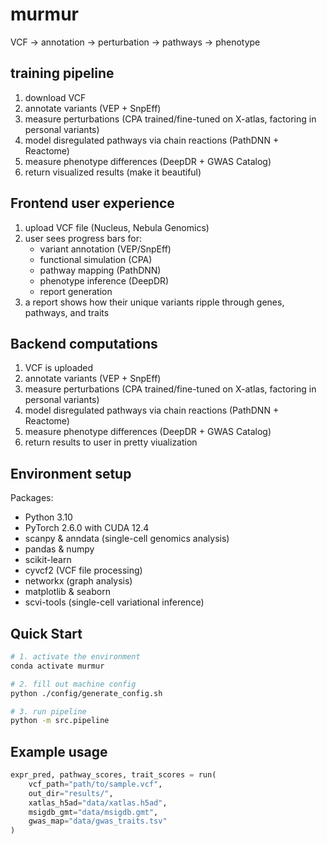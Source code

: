 # murmur

VCF → annotation → perturbation → pathways → phenotype

## training pipeline 
1. download VCF
2. annotate variants (VEP + SnpEff)
3. measure perturbations (CPA trained/fine-tuned on X-atlas, factoring in personal variants)
4. model disregulated pathways via chain reactions (PathDNN + Reactome)
5. measure phenotype differences (DeepDR + GWAS Catalog)
6. return visualized results (make it beautiful)

## Frontend user experience 
1. upload VCF file (Nucleus, Nebula Genomics)
2. user sees progress bars for:
    - variant annotation (VEP/SnpEff)
    - functional simulation (CPA)
    - pathway mapping (PathDNN)
    - phenotype inference (DeepDR)
    - report generation
3. a report shows how their unique variants ripple through genes, pathways, and traits

## Backend computations
1. VCF is uploaded
2. annotate variants (VEP + SnpEff)
3. measure perturbations (CPA trained/fine-tuned on X-atlas, factoring in personal variants)
4. model disregulated pathways via chain reactions (PathDNN + Reactome)
5. measure phenotype differences (DeepDR + GWAS Catalog)
6. return results to user in pretty viualization

## Environment setup
Packages:
- Python 3.10
- PyTorch 2.6.0 with CUDA 12.4
- scanpy & anndata (single-cell genomics analysis)
- pandas & numpy
- scikit-learn
- cyvcf2 (VCF file processing)
- networkx (graph analysis)
- matplotlib & seaborn
- scvi-tools (single-cell variational inference)

## Quick Start

```bash
# 1. activate the environment
conda activate murmur

# 2. fill out machine config
python ./config/generate_config.sh

# 3. run pipeline
python -m src.pipeline
```

## Example usage
```python
expr_pred, pathway_scores, trait_scores = run(
    vcf_path="path/to/sample.vcf",
    out_dir="results/",
    xatlas_h5ad="data/xatlas.h5ad",
    msigdb_gmt="data/msigdb.gmt",
    gwas_map="data/gwas_traits.tsv"
)
```
